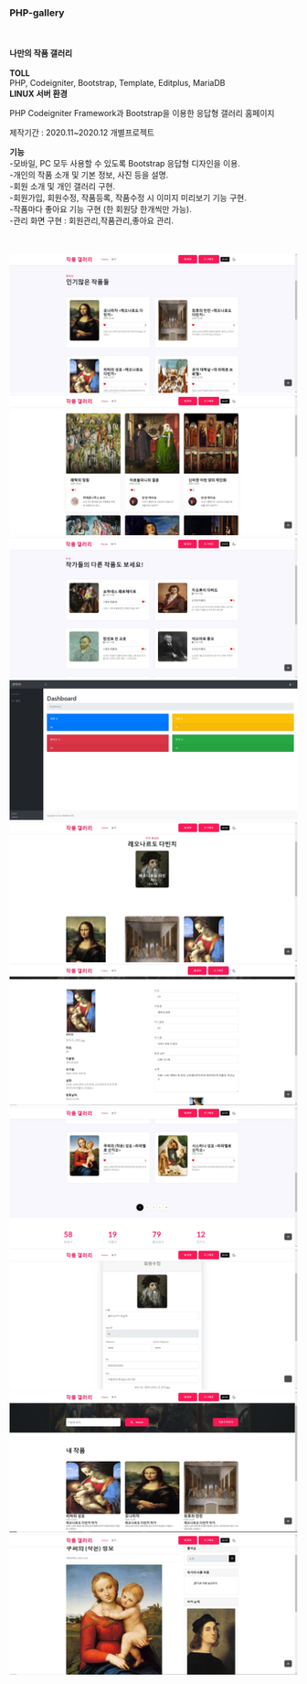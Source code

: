 ### PHP-gallery
</br></br>
**나만의 작품 갤러리** </br></br>
**TOLL**  
PHP, Codeigniter, Bootstrap, Template, Editplus, MariaDB  
**LINUX 서버 환경**  


PHP Codeigniter Framework과 Bootstrap을 이용한 응답형 갤러리 홈페이지  

제작기간 : 2020.11~2020.12 개별프로젝트  

**기능**  
-모바일, PC 모두 사용할 수 있도록 Bootstrap 응답형 디자인을 이용.  
-개인의 작품 소개 및 기본 정보, 사진 등을 설명.  
-회원 소개 및 개인 갤러리 구현.  
-회원가입, 회원수정, 작품등록, 작품수정 시 이미지 미리보기 기능 구현.  
-작품마다 좋아요 기능 구현 (한 회원당 한개씩만 가능).  
-관리 화면 구현 : 회원관리,작품관리,좋아요 관리.  
</br></br>

![images](/images/1.JPG)  
![images](/images/2.JPG)  
![images](/images/3.JPG)  
![images](/images/4.JPG)  
![images](/images/5.JPG)  
![images](/images/6.JPG)  
![images](/images/7.JPG)  
![images](/images/8.JPG)  
![images](/images/9.JPG)  
![images](/images/10.JPG)  

